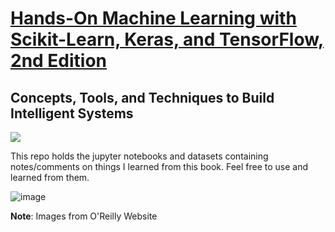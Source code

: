 # [Hands-On Machine Learning with Scikit-Learn, Keras, and TensorFlow, 2nd Edition](https://www.oreilly.com/library/view/hands-on-machine-learning/9781492032632/) 
## Concepts, Tools, and Techniques to Build Intelligent Systems

[![](https://img.shields.io/badge/Download-this%20folder-green)](https://downgit.github.io/#/home?url=https://github.com/adhadse/Hands-On-Machine-Learning-Book-Notes-and-Practice/)

This repo holds the jupyter notebooks and datasets containing notes/comments on things I learned from this book. Feel free to use and learned from them.

![image](https://user-images.githubusercontent.com/56764399/115943963-a0a12400-a4d0-11eb-8698-366320dafe7f.png)

**Note**: Images from O'Reilly Website
